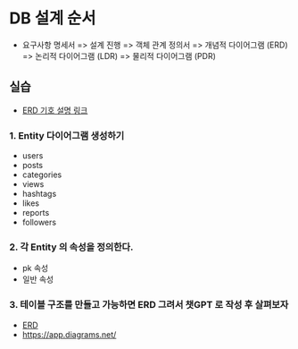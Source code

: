 # DB 설계 순서

- 요구사항 명세서 => 설계 진행 => 객체 관계 정의서 => 개념적 다이어그램 (ERD) => 논리적 다이어그램 (LDR) => 물리적 다이어그램 (PDR)

## 실습

- [ERD 기호 설명 링크](https://inpa.tistory.com/entry/DB-%F0%9F%93%9A-%EB%8D%B0%EC%9D%B4%ED%84%B0-%EB%AA%A8%EB%8D%B8%EB%A7%81-1N-%EA%B4%80%EA%B3%84-%F0%9F%93%88-ERD-%EB%8B%A4%EC%9D%B4%EC%96%B4%EA%B7%B8%EB%9E%A8)

### 1. Entity 다이어그램 생성하기

- users
- posts
- categories
- views
- hashtags
- likes
- reports
- followers

### 2. 각 Entity 의 속성을 정의한다.

- pk 속성
- 일반 속성

### 3. 테이블 구조를 만들고 가능하면 ERD 그려서 챗GPT 로 작성 후 살펴보자

- [ERD](https://www.erdcloud.com/)
- https://app.diagrams.net/
